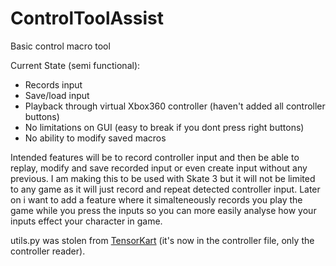 # ControlToolAssist
Basic control macro tool

Current State (semi functional):
- Records input
- Save/load input
- Playback through virtual Xbox360 controller (haven't added all controller buttons)
- No limitations on GUI (easy to break if you dont press right buttons)
- No ability to modify saved macros

Intended features will be to record controller input and then be able to replay, modify and save recorded input or even create input without any previous. I am making this to be used with Skate 3 but
it will not be limited to any game as it will just record and repeat detected controller input. Later on i want to add a feature where it simalteneously records you play the game while you press the inputs so you can more easily analyse how your inputs effect your character in game.

utils.py was stolen from [TensorKart](https://github.com/kevinhughes27/TensorKart/blob/master/utils.py) (it's now in the controller file, only the controller reader).
